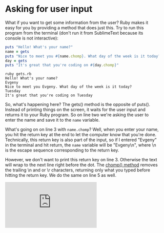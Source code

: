 # Asking for user input

What if you want to get some information from the user? Ruby makes it easy for you by providing a method that does just this. Try to run this program from the terminal (don't run it from SublimeText because its console is not interactive):

````ruby
puts "Hello! What's your name?"
name = gets
puts "Nice to meet you #{name.chomp}. What day of the week is it today?"
day = gets
puts "It's great that you're coding on #{day.chomp}"
````

````
ruby gets.rb
Hello! What's your name?
Evgeny
Nice to meet you Evgeny. What day of the week is it today?
Tuesday
It's great that you're coding on Tuesday
````

So, what's happening here? The gets() method is the opposite of puts(). Instead of printing things on the screen, it waits for the user input and returns it to your Ruby program. So on line two we're asking the user to enter the name and save it to the `name` variable.

What's going on on line 3 with `name.chomp`? Well, when you enter your name, you hit the return key at the end to let the computer know that you're done. Technically, this return key is also part of the input, so if I entered "Evgeny" in the terminal and hit return, the `name` variable will be "Evgeny\n", where \n is the escape sequence corresponding to the return key.

However, we don't want to print this return key on line 3. Otherwise the text will wrap to the next line right before the dot. The [chomp() method](http://ruby-doc.org/core-2.0.0/String.html#method-i-chomp) removes the trailing \n and or \r characters, returning only what you typed before hitting the return key. We do the same on line 5 as well.



![Tracking pixel](https://githubanalytics.herokuapp.com/course/pills/user_interaction.md)

